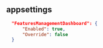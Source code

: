 

appsettings
---

```json
  "FeaturesManagementDashboard": {
      "Enabled": true,
      "Override": false
  }
```
